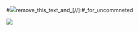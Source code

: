 #![](https://media0.giphy.com/media/3otPorWLQJq5GmHRtu/giphy.gif)remove_this_text_and_[//]:#_for_uncommneted

<a href=#><img src="contributions.svg"></a>
